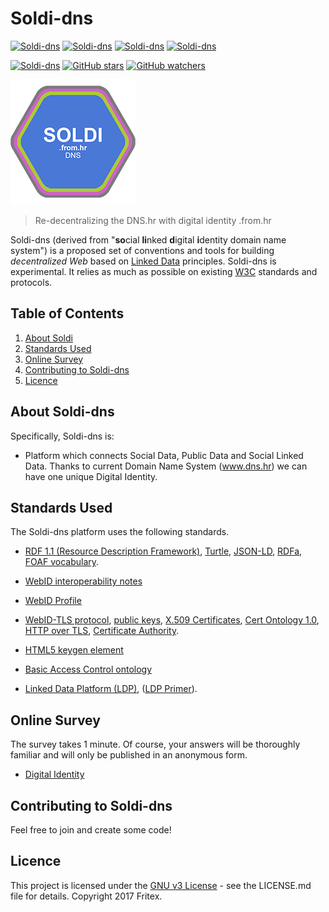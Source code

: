 # Soldi-dns

[![Soldi-dns](https://img.shields.io/badge/SOLDI--DNS-development-blue.svg)](https://github.com/fritexvz/soldi-dns) [![Soldi-dns](https://img.shields.io/aur/license/yaourt.svg)](https://raw.githubusercontent.com/fritexvz/soldi-dns/master/LICENSE) [![Soldi-dns](https://img.shields.io/travis/rust-lang/rust.svg)]() [![Soldi-dns](https://img.shields.io/badge/version-v1.0.0.-orange.svg)]()

[![Soldi-dns](https://img.shields.io/github/forks/badges/shields.svg?style=social&label=Fork)](https://github.com/fritexvz/soldi-dns/network) [![GitHub stars](https://img.shields.io/github/stars/badges/shields.svg?style=social&label=Star)](https://github.com/fritexvz/soldi-dns/stargazers) [![GitHub watchers](https://img.shields.io/github/watchers/badges/shields.svg?style=social&label=Watch)](https://github.com/fritexvz/soldi-dns/subscription)

![Soldi-dns Logo](https://github.com/fritexvz/soldi-dns/blob/master/logo/soldi_200.png)

> Re-decentralizing the DNS.hr with digital identity .from.hr

Soldi-dns (derived from "**so**cial **li**nked **d**igital **i**dentity domain name system") is a proposed set of
conventions and tools for building *decentralized Web* based on
[Linked Data](http://www.w3.org/DesignIssues/LinkedData.html) principles. Soldi-dns is experimental. It relies as much as possible on existing
[W3C](http://www.w3.org/) standards and protocols.

## Table of Contents

1. [About Soldi](#about-soldi-dns)
2. [Standards Used](#standards-used)
3. [Online Survey](#online-survey)
4. [Contributing to Soldi-dns](#contributing-to-soldi-dns)
5. [Licence](#licence)

## About Soldi-dns

Specifically, Soldi-dns is:

* Platform which connects Social Data, Public Data and Social Linked Data. Thanks to current Domain Name System (www.dns.hr) we can have one unique Digital Identity. 

## Standards Used

The Soldi-dns platform uses the following standards.

* [RDF 1.1 (Resource Description Framework)](http://www.w3.org/RDF/), 
  [Turtle](http://www.w3.org/TR/turtle/), 
  [JSON-LD](http://www.w3.org/TR/json-ld/), 
  [RDFa](http://www.w3.org/TR/rdfa-primer/), 
  [FOAF vocabulary](http://xmlns.com/foaf/0.1/).

*
  [WebID interoperability notes](http://www.w3.org/2005/Incubator/webid/wiki/Identity_Interoperability)

* [WebID Profile](http://www.w3.org/2005/Incubator/webid/spec/identity/#dfn-webid_profile)

* [WebID-TLS protocol](http://www.w3.org/2005/Incubator/webid/spec/tls/), 
  [public keys](https://en.wikipedia.org/wiki/Public-key_cryptography), 
  [X.509 Certificates](https://en.wikipedia.org/wiki/X.509), 
  [Cert Ontology 1.0](http://www.w3.org/ns/auth/cert), 
  [HTTP over TLS](https://tools.ietf.org/html/rfc2818), 
  [Certificate Authority](https://en.wikipedia.org/wiki/Certificate_authority).

* [HTML5 keygen element](http://www.w3.org/TR/html5/forms.html#the-keygen-element)

* [Basic Access Control ontology](http://www.w3.org/ns/auth/acl)

* [Linked Data Platform (LDP)](http://www.w3.org/TR/ldp/), 
  ([LDP Primer](http://www.w3.org/TR/ldp-primer/)).

## Online Survey

   The survey takes 1 minute. Of course, your answers will be thoroughly familiar and will only be published in an anonymous form.
   
 * [Digital Identity](https://goo.gl/forms/nozW7gXDzRCMx8ks2)

## Contributing to Soldi-dns

  Feel free to join and create some code!

## Licence

 This project is licensed under the [GNU v3 License](https://www.gnu.org/licenses/gpl-3.0.en.html) - see the LICENSE.md file for details.
 Copyright 2017 Fritex.

